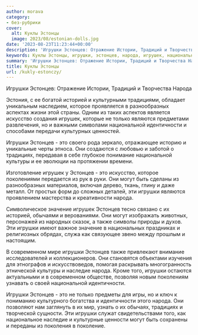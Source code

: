 ```yaml
---
author: morava
category:
- без-рубрики
cover:
  alt: Куклы Эстонцы
  image: 2023/08/estonian-dolls.jpg
date: '2023-08-23T11:23:44+00:00'
description: 'Игрушки Эстонцев: Отражение Истории, Традиций и Творчества Народа Эстония, с ее богатой историей и культурными традициями, обладает уникальным наследием,...'
keywords: Куклы Эстонцы, игрушки, эстонцев, народа, игрушек, национальной, идентичности, это, могут, историей, которое, разнообразных, искусство, только, являются, традициях
summary: 'Игрушки Эстонцев: Отражение Истории, Традиций и Творчества Народа Эстония, с ее богатой историей и культурными традициями, обладает уникальным наследием,...'
title: Куклы Эстонцы
url: /kukly-estonczy/
---
```


Игрушки Эстонцев: Отражение Истории, Традиций и Творчества Народа

Эстония, с ее богатой историей и культурными традициями, обладает уникальным наследием, которое проявляется в разнообразных аспектах жизни этой страны. Одним из таких аспектов является искусство создания игрушек, которые не только являются предметами развлечения, но и важными символами национальной идентичности и способами передачи культурных ценностей.

Игрушки Эстонцев \- это своего рода зеркало, отражающее историю и уникальные черты этноса. Они создаются с любовью и заботой о традициях, передавая в себе глубокое понимание национальной культуры и ее эволюции на протяжении времени.

Изготовление игрушек у Эстонцев \- это искусство, которое поколениями передается из рук в руки. Они могут быть сделаны из разнообразных материалов, включая дерево, ткань, глину и даже металл. От простых форм до сложных деталей, эти игрушки являются проявлением мастерства и креативности народа.

Символическое значение игрушек Эстонцев тесно связано с их историей, обычаями и верованиями. Они могут изображать животных, персонажей из народных сказок, а также символы природы и духов. Эти игрушки имеют важное значение в национальных праздниках и религиозных обрядах, служа как связующее звено между прошлым и настоящим.

В современном мире игрушки Эстонцев также привлекают внимание исследователей и коллекционеров. Они становятся объектами изучения для этнографов и искусствоведов, помогая раскрывать многогранность этнической культуры и наследие народа. Кроме того, игрушки остаются актуальными и в современном обществе, позволяя новым поколениям узнавать о своей национальной идентичности.

Игрушки Эстонцев \- это не только предметы для игры, но и ключ к пониманию культурного богатства и идентичности этого народа. Они позволяют нам заглянуть в их мир, узнать о их обычаях, традициях и творческой сущности. Эти игрушки служат свидетельствами того, как национальное наследие и культурные ценности могут быть сохранены и переданы из поколения в поколение.